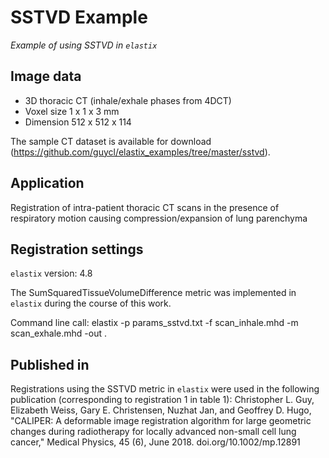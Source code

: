 # SSTVD Example

_Example of using SSTVD in `elastix`_

## Image data

* 3D thoracic CT (inhale/exhale phases from 4DCT)
* Voxel size 1 x 1 x 3 mm
* Dimension 512 x 512 x 114

The sample CT dataset is available for download (https://github.com/guycl/elastix_examples/tree/master/sstvd).

## Application

Registration of intra-patient thoracic CT scans in the presence of respiratory motion causing compression/expansion of lung parenchyma

## Registration settings

`elastix` version: 4.8

The SumSquaredTissueVolumeDifference metric was implemented in `elastix` during the course of this work.

Command line call: elastix -p params_sstvd.txt -f scan_inhale.mhd -m scan_exhale.mhd -out .

## Published in

Registrations using the SSTVD metric in `elastix` were used in the following publication (corresponding to registration 1 in table 1):
Christopher L. Guy, Elizabeth Weiss, Gary E. Christensen, Nuzhat Jan, and Geoffrey D. Hugo, "CALIPER: A deformable image registration algorithm for large geometric changes during radiotherapy for locally advanced non-small cell lung cancer," Medical Physics, 45 (6), June 2018. doi.org/10.1002/mp.12891
